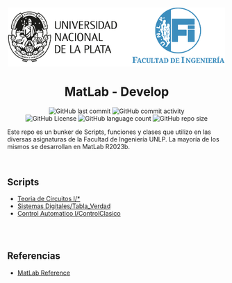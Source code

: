 <div align="center">

<img src="assets/logo-ing-unlp.svg" width=500><br/>
<h1 align="center">MatLab - Develop</h1>

<img alt="GitHub last commit" src="https://img.shields.io/github/last-commit/christian-herrera/matlab-dev">
<img alt="GitHub commit activity" src="https://img.shields.io/github/commit-activity/m/christian-herrera/matlab-dev"><br>


<img alt="GitHub License" src="https://img.shields.io/github/license/christian-herrera/matlab-dev?style=for-the-badge">
<img alt="GitHub language count" src="https://img.shields.io/github/languages/count/christian-herrera/matlab-dev?style=for-the-badge">
<img alt="GitHub repo size" src="https://img.shields.io/github/repo-size/christian-herrera/matlab-dev?style=for-the-badge&color=orange">
</div>

Este repo es un bunker de Scripts, funciones y clases que utilizo en las diversas asignaturas de la Facultad de Ingeniería UNLP. La mayoría de los mismos se desarrollan en MatLab R2023b.

<br>

## Scripts
- [Teoria de Circuitos I/*](Teoria%20de%20Circuitos%20I/README.md)
- [Sistemas Digitales/Tabla_Verdad](Sistemas%20Digitales/Tabla_Verdad/Tabla_Verdad.m)
- [Control Automatico I/ControlClasico](Control%20Automatico%20I/README.md)

<br><br>

## Referencias
- [MatLab Reference](https://www.mathworks.com/help/matlab/index.html)